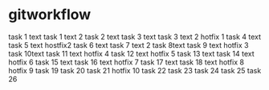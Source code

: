 # gitworkflow
task 1 text
task 1 text 2
task 2 text
task 3 text
task 3 text 2
hotfix 1
task 4 text
task 5 text
hostfix2
task 6 text
task 7 text 2
task 8text
task 9 text
hotfix 3
task 10text
task 11 text
hotfix 4
task 12 text
hotfix 5
task 13 text
task 14 text
hotfix 6
task 15 text
task 16 text
hotfix 7
task 17 text
task 18 text
hotfix 8
hotfix 9
task 19
task 20
task 21
hotfix 10
task 22
task 23
task 24
task 25
task 26
